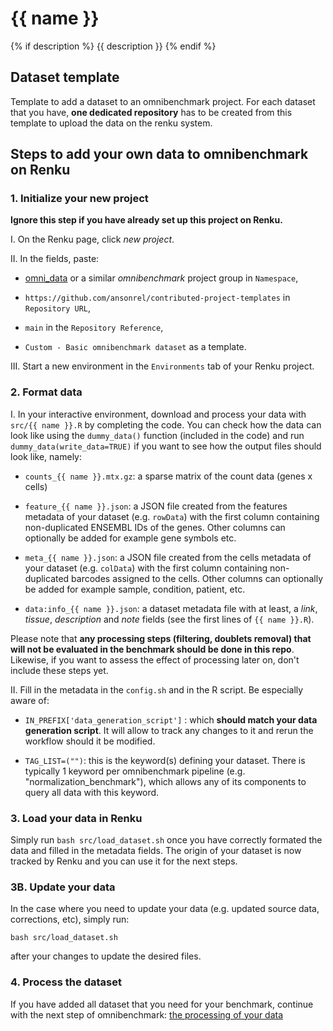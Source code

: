 # {{ name }}
{% if description %}
{{ description }}
{% endif %}
## Dataset template

Template to add a dataset to an omnibenchmark project. For each dataset that you have, **one dedicated repository** has to be created from this template to upload the data on the renku system. 

## Steps to add your own data to omnibenchmark on Renku

### 1. Initialize your new project

**Ignore this step if you have already set up this project on Renku.**

I. On the Renku page, click *new project*. 

II. In the fields, paste: 

- [omni_data](https://renkulab.io/gitlab/omnibenchmark/omni_data) or a similar *omnibenchmark* project group in `Namespace`,

- `https://github.com/ansonrel/contributed-project-templates` in `Repository URL`,

-  `main` in the `Repository Reference`,

-  `Custom - Basic omnibenchmark dataset` as a template. 

III. Start a new environment in the `Environments` tab of your Renku project.

### 2. Format data

I. In your interactive environment, download and process your data with `src/{{ name }}.R` by completing the code. You can check how the data can look like using the `dummy_data()` function (included in the code) and run `dummy_data(write_data=TRUE)` if you want to see how the output files should look like, namely: 

- `counts_{{ name }}.mtx.gz`: a sparse matrix of the count data (genes x cells)

- `feature_{{ name }}.json`: a JSON file created from the features metadata of your dataset (e.g. `rowData`) with the first column containing non-duplicated ENSEMBL IDs of the genes. Other columns can optionally be added for example gene symbols etc. 

- `meta_{{ name }}.json`: a JSON file created from the cells metadata of your dataset (e.g. `colData`) with the first column containing non-duplicated barcodes assigned to the cells. Other columns can optionally be added for example sample, condition, patient, etc. 

- `data:info_{{ name }}.json`: a dataset metadata file with at least, a *link*, *tissue*, *description* and *note* fields (see the first lines of `{{ name }}.R`).

Please note that **any processing steps (filtering, doublets removal) that will not be evaluated in the benchmark should be done in this repo**. Likewise, if you want to assess the effect of processing later on, don't include these steps yet.

II. Fill in the metadata in the `config.sh` and in the R script. Be especially aware of: 

- `IN_PREFIX['data_generation_script']` : which **should match your data generation script**. It will allow to track any changes to it and rerun the workflow should it be modified. 

- `TAG_LIST=("")`: this is the keyword(s) defining your dataset. There is typically 1 keyword per omnibenchmark pipeline (e.g. "normalization_benchmark"), which allows any of its components to query all data with this keyword. 

### 3. Load your data in Renku

Simply run `bash src/load_dataset.sh` once you have correctly formated the data and filled in the metadata fields. The origin of your dataset is now tracked by Renku and you can use it for the next steps. 

### 3B. Update your data

In the case where you need to update your data (e.g. updated source data, corrections, etc), simply run: 

`bash src/load_dataset.sh`

after your changes to update the desired files. 

### 4. Process the dataset

If you have added all dataset that you need for your benchmark, continue with the next step of omnibenchmark: [the processing of your data](https://github.com/ansonrel/contributed-project-templates/tree/main/omnibench-processing)


